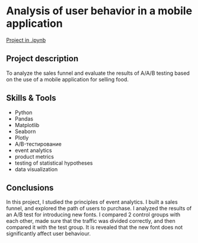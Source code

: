 # Analysis of user behavior in a mobile application

[Project in .ipynb](https://github.com/VladislavZaitsev/Projects/blob/main/User%20behaviour/User%20behaviour.ipynb)

## Project description

To analyze the sales funnel and evaluate the results of A/A/B testing based on the use of a mobile application for selling food.

## Skills & Tools

* Python
* Pandas
* Matplotlib
* Seaborn
* Plotly
* A/B-тестирование
* event analytics
* product metrics
* testing of statistical hypotheses
* data visualization

## Conclusions

In this project, I studied the principles of event analytics. I built a sales funnel, and explored the path of users to purchase. I analyzed the results of an A/B test for introducing new fonts. I compared 2 control groups with each other, made sure that the traffic was divided correctly, and then compared it with the test group. It is revealed that the new font does not significantly affect user behaviour.


